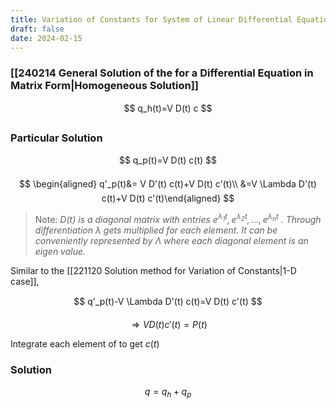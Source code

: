 ```yaml
---
title: Variation of Constants for System of Linear Differential Equation
draft: false
date: 2024-02-15
---
```


### [[240214 General Solution of the for a Differential Equation in Matrix Form|Homogeneous Solution]]

$$
q_h(t)=V D(t) c
$$

### Particular Solution

$$
q_p(t)=V D(t) c(t)
$$



$$
\begin{aligned} q'_p(t)&= V D'(t) c(t)+V D(t) c'(t)\\
&=V \Lambda D'(t) c(t)+V D(t) c'(t)\end{aligned}
$$

> Note: *$D(t)$ is a diagonal matrix with entries $e^{\lambda_1 t}, e^{\lambda_2 t}, \ldots, e^{\lambda_n t}$ . Through differentiation $\lambda$ gets multiplied for each element. It can be conveniently represented by $\Lambda$ where each diagonal element is an eigen value.*

Similar to the [[221120 Solution method for Variation of Constants|1-D case]], 

$$
q'_p(t)-V \Lambda D'(t) c(t)=V D(t) c'(t)
$$


$$
\Rightarrow V D(t) c'(t) = P(t)
$$

Integrate each element of to get $c(t)$
### Solution 

$$
q = q_h + q_p
$$


